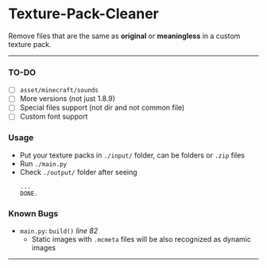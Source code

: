 # Texture-Pack-Cleaner
Remove files that are the same as **original** or **meaningless** in a custom texture pack.

---

### TO-DO
- [ ] `asset/minecraft/sounds`
- [ ] More versions (not just 1.8.9)
- [ ] Special files support (not dir and not common file)
- [ ] Custom font support

### Usage
- Put your texture packs in `./input/` folder, can be folders or `.zip` files
- Run `./main.py` 
- Check `./output/` folder after seeing 
  ```
  ...
  DONE.
  ```

### Known Bugs 
- `main.py`: `build()` _line 82_
  - Static images with `.mcmeta` files will be also recognized as dynamic images
---
